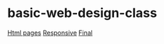 # basic-web-design-class
<a href="intro_html/index.html">Html pages</a>
<a href="responsive/index.html">Responsive</a>
<a href="Final/index.html">Final</a>